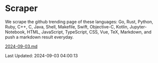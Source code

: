 # Scraper

We scrape the github trending page of these languages: Go, Rust, Python, Ruby, C++, C, Java, Shell, Makefile, Swift, Objective-C, Kotlin, Jupyter-Notebook, HTML, JavaScript, TypeScript, CSS, Vue, TeX, Markdown, and push a markdown result everyday.

[2024-09-03.md](https://github.com/yangwenmai/github-trending-backup/blob/master/2024-09-03.md)

Last Updated: 2024-09-03 04:00:13